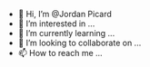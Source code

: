 - 👋 Hi, I’m @Jordan Picard
- 👀 I’m interested in ...
- 🌱 I’m currently learning ...
- 💞️ I’m looking to collaborate on ...
- 📫 How to reach me ...

<!---
jordanXINplaya/jordanXINplaya is a ✨ special ✨ repository because its `README.md` (this file) appears on your GitHub profile.
You can click the Preview link to take a look at your changes.
--->
